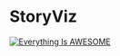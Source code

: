 # StoryViz

[![Everything Is AWESOME](http://img.youtube.com/vi/YVVZzVnw8IA/0.jpg)](https://youtu.be/YVVZzVnw8IA "Proof of concept")
